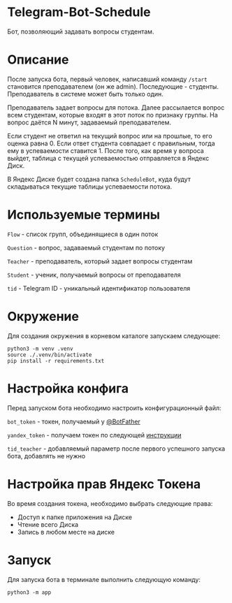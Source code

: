 # Telegram-Bot-Schedule

Бот, позволяющий задавать вопросы студентам.

# Описание

После запуска бота, первый человек, написавший команду `/start`
становится преподавателем (он же admin). Последующие - студенты.
Преподаватель в системе может быть только один.

Преподаватель задает вопросы для потока. Далее рассылается 
вопрос всем студентам, которые входят в этот поток по признаку 
группы. На вопрос даётся N минут, задаваемый преподавателем.

Если студент не ответил на текущий вопрос или на прошлые, то его
оценка равна 0. Если ответ студента совпадает с правильным, тогда 
ему в успеваемости ставится 1. После того, как время у вопроса выйдет,
таблица с текущей успеваемостью отправляется в Яндекс Диск.

В Яндекс Диске будет создана папка `ScheduleBot`, куда будут 
складываться текущие таблицы успеваемости потока.

# Используемые термины

`Flow` - список групп, объединящиеся в один поток

`Question` - вопрос, задаваемый студентам по потоку

`Teacher` - преподаватель, который задает вопросы студентам

`Student` - ученик, получаемый вопросы от преподавателя

`tid` - Telegram ID - уникальный идентификатор пользователя

# Окружение

Для создания окружения в корневом каталоге запускаем следующее:

```shell
python3 -m venv .venv
source ./.venv/bin/activate
pip install -r requirements.txt
```

# Настройка конфига

Перед запуском бота необходимо настроить конфигурационный файл:

`bot_token` - токен, получаемый у [@BotFather](https://t.me/BotFather)

`yandex_token` - получаем токен по следующей [инструкции](https://ramziv.com/article/2)

`tid_teacher` - добавляемый параметр после первого успешного запуска бота, добавлять не нужно

# Настройка прав Яндекс Токена

Во время создания токена, необходимо выбрать следующие права:
- Доступ к папке приложения на Диске
- Чтение всего Диска
- Запись в любом месте на диске

# Запуск

Для запуска бота в терминале выполнить следующую команду:

```shell
python3 -m app
```

